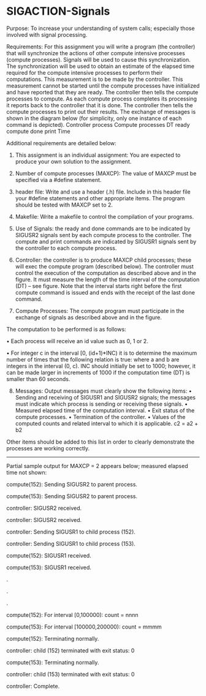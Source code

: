 # SIGACTION-Signals

Purpose: To increase your understanding of system calls; especially those involved with
signal processing.

Requirements:
For this assignment you will write a program (the controller) that will synchronize the
actions of other compute intensive processes (compute processes). Signals will be used
to cause this synchronization. The synchronization will be used to obtain an estimate of
the elapsed time required for the compute intensive processes to perform their
computations. This measurement is to be made by the controller. This measurement
cannot be started until the compute processes have initialized and have reported that they
are ready. The controller then tells the compute processes to compute. As each
compute process completes its processing it reports back to the controller that it is done.
The controller then tells the compute processes to print out their results. The exchange
of messages is shown in the diagram below (for simplicity, only one instance of each
command is depicted).
Controller process Compute processes
DT
ready
compute
done
print
Time

Additional requirements are detailed below:

1. This assignment is an individual assignment: You are expected to produce your
own solution to the assignment.

2. Number of compute processes (MAXCP): The value of MAXCP must be
specified via a #define statement.

3. header file: Write and use a header (.h) file. Include in this header file your
#define statements and other appropriate items. The program should be tested
with MAXCP set to 2.

4. Makefile: Write a makefile to control the compilation of your programs.

5. Use of Signals: the ready and done commands are to be indicated by SIGUSR2
signals sent by each compute process to the controller. The compute and print
commands are indicated by SIGUSR1 signals sent by the controller to each
compute process.

6. Controller: the controller is to produce MAXCP child processes; these will exec
the compute program (described below). The controller must control the
execution of the computation as described above and in the figure. It must
measure the length of the time interval of the computation (DT) – see figure. Note
that the interval starts right before the first compute command is issued and ends
with the receipt of the last done command.

7. Compute Processes: The compute program must participate in the exchange of
signals as described above and in the figure.

The computation to be performed is as follows:

• Each process will receive an id value such as 0, 1 or 2.

• For integer c in the interval [0, (id+1)*INC) it is to determine the
maximum number of times that the following relation is true:
where a and b are integers in the interval (0, c). INC should initially be set
to 1000; however, it can be made larger in increments of 1000 if the
computation time (DT) is smaller than 60 seconds.

8. Messages: Output messages must clearly show the following items:
• Sending and receiving of SIGUSR1 and SIGUSR2 signals; the messages
must indicate which process is sending or receiving these signals.
• Measured elapsed time of the computation interval.
• Exit status of the compute processes.
• Termination of the controller.
• Values of the computed counts and related interval to which it is applicable.
c2 = a2 + b2

Other items should be added to this list in order to clearly demonstrate the
processes are working correctly.

------------------------------------------------------------------------------------------
Partial sample output for MAXCP = 2 appears below; measured elapsed time not shown:

compute(152): Sending SIGUSR2 to parent process.

compute(153): Sending SIGUSR2 to parent process.

controller: SIGUSR2 received.

controller: SIGUSR2 received.

controller: Sending SIGUSR1 to child process (152).

controller: Sending SIGUSR1 to child process (153).

compute(152): SIGUSR1 received.

compute(153): SIGUSR1 received.

.

.

.

compute(152): For interval [0,100000): count = nnnn

compute(153): For interval [100000,200000): count = mmmm

compute(152): Terminating normally.

controller: child (152) terminated with exit status: 0

compute(153): Terminating normally.

controller: child (153) terminated with exit status: 0

controller: Complete.
